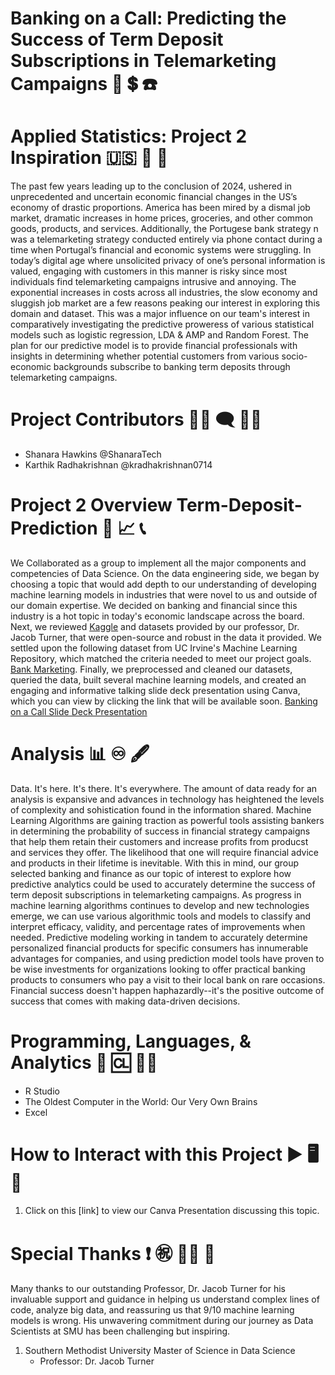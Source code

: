 # Banking on a Call: Predicting the Success of Term Deposit Subscriptions in Telemarketing Campaigns :bank: :heavy_dollar_sign: :telephone:

# Applied Statistics: Project 2 Inspiration  :us: :high_brightness: :currency_exchange:
The past few years leading up to the conclusion of 2024, ushered in unprecedented and uncertain economic financial changes in the US’s economy of drastic proportions. America has been mired by a dismal job market, dramatic increases in home prices, groceries, and other common goods, products, and services. Additionally, the Portugese bank strategy n was a telemarketing strategy conducted entirely via phone contact during a time when Portugal’s financial and economic systems were struggling. In today’s digital age where unsolicited privacy of one’s personal information is valued, engaging with customers in this manner is risky since most individuals find telemarketing campaigns intrusive and annoying. The exponential increases in costs across all industries, the slow economy and sluggish job market are a few reasons peaking our interest in exploring this domain and dataset. This was a major influence on our team's interest in comparatively investigating the predictive proweress of various statistical models such as logistic regression, LDA & AMP and Random Forest. The plan for our predictive model is to provide financial professionals with insights in determining whether potential customers from various socio-economic backgrounds subscribe to banking term deposits through telemarketing campaigns.

# Project Contributors :woman_technologist: :left_speech_bubble: :man_technologist:
  - Shanara Hawkins @ShanaraTech
  - Karthik Radhakrishnan @kradhakrishnan0714
  
# Project 2 Overview Term-Deposit-Prediction :bank: :chart_with_upwards_trend: :telephone_receiver:
We Collaborated as a group to implement all the major components and competencies of Data Science. On the data engineering side, we began by choosing a topic that would add depth to our understanding of developing machine learning models in industries that were novel to us and outside of our domain expertise. We decided on banking and financial since this industry is a hot topic in today's economic landscape across the board. Next, we reviewed [Kaggle](https://www.kaggle.com/) and datasets provided by our professor, Dr. Jacob Turner,  that were open-source and robust in the data it provided. We settled upon the following dataset from UC Irvine's Machine Learning Repository, which matched the criteria needed to meet our project goals. [Bank Marketing](https://archive.ics.uci.edu/ml/datasets/Bank+Marketing). Finally, we preprocessed and cleaned our datasets, queried the data, built several machine learning models, and created an engaging and informative talking slide deck presentation using Canva, which you can view by clicking the link that will be available soon. [ Banking on a Call Slide Deck Presentation]()

# Analysis :bar_chart: :infinity: :fountain_pen:
Data. It's here. It's there. It's everywhere. The amount of data ready for an analysis is expansive and advances in technology has heightened the levels of complexity and sohistication found in the information shared. Machine Learning Algorithms are gaining traction as powerful tools assisting bankers in determining the probability of success in financial strategy campaigns that help them retain their customers and increase profits from producst and services they offer. The likelihood that one will require financial advice and products in their lifetime is inevitable. With this in mind, our group selected banking and finance as our topic of interest to explore how predictive analytics could be used to accurately determine the success of term deposit subscriptions in telemarketing campaigns. As progress in machine learning algorithms continues to develop and new technologies emerge, we can use various algorithmic tools and models to classify and interpret efficacy, validity, and percentage rates of improvements when needed. Predictive modeling working in tandem to accurately determine personalized financial products for specific consumers has innumerable advantages for companies, and using prediction model tools have proven to be wise investments for organizations looking to offer practical banking products to consumers who pay a visit to their local bank on rare occasions. Financial success doesn't happen haphazardly--it's the positive outcome of success that comes with making data-driven decisions.  

# Programming, Languages, & Analytics :signal_strength: :cl: :man_technologist:
  - R Studio
  - The Oldest Computer in the World: Our Very Own Brains
  - Excel
  
# How to Interact with this Project :arrow_forward: :desktop_computer: :link:
1. Click on this [link] to view our Canva Presentation discussing this topic.
   
# Special Thanks :exclamation: :congratulations: :man_student: :tada:
Many thanks to our outstanding Professor, Dr. Jacob Turner for his invaluable support and guidance in helping us understand complex lines of code, analyze big data, and reassuring us that 9/10 machine learning models is wrong. His unwavering commitment during our journey as Data Scientists at SMU has been challenging but inspiring.
  1. Southern Methodist University Master of Science in Data Science
     - Professor: Dr. Jacob Turner
     
